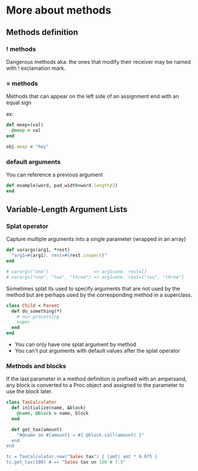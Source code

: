 # More about methods

## Methods definition

### ! methods
Dangerous methods aka: the ones that modify their receiver may be named with ! exclamation mark.

### = methods
Methods that can appear on the left side of an assignment end with an equal sign

ex:
```ruby
def meep=(val)
  @meep = val
end

obj.meep = "hey"
```

### default arguments

You can reference a previous argument

```ruby
def example(word, pad_width=word.length/2)
end
```

## Variable-Length Argument Lists

### Splat operator
Capture multiple arguments into a single parameter (wrapped in an array)

```ruby
def varargs(arg1, *rest)
  "arg1=#{arg1}. rest=#{rest.inspect}"
end

# varargs("one")                 => arg1=one. rest=[]
# varargs("one", "two", "three") => arg1=one. rest=["two", "three"]
```

Sometimes splat its used to specify arguments that are not used by the method but are perhaps used by the corresponding method in a superclass.

```ruby
class Child < Parent
  def do_something(*)
    # our processing
    super
  end
end
```

- You can only have one splat argument by method
- You can't put arguments with default values after the splat operator

### Methods and blocks

If the last parameter in a method definition is prefixed with an ampersand, any block is converted to a Proc object and assigned to the parameter to use the block later.

```ruby
class TaxCalculator
  def initialize(name, &block)
    @name, @block = name, block
  end

  def get_tax(amount)
    "#@name on #{amount} = #{ @block.call(amount) }"
  end
end

tc = TaxCalculator.new("Sales tax") { |amt| amt * 0.075 }
tc.get_tax(100) # => "Sales tax on 100 = 7.5"
```
